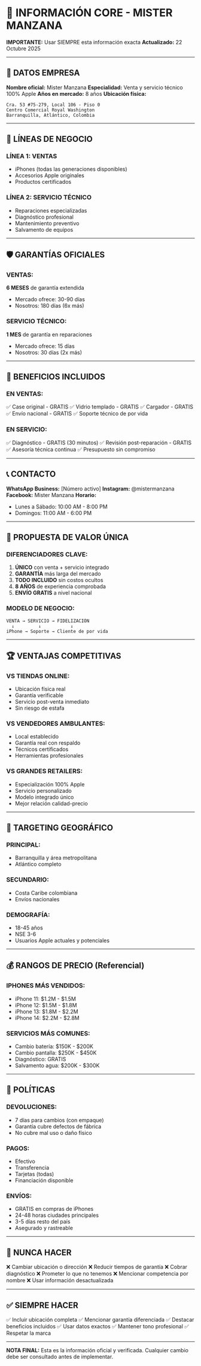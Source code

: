 # 📱 INFORMACIÓN CORE - MISTER MANZANA

**IMPORTANTE:** Usar SIEMPRE esta información exacta
**Actualizado:** 22 Octubre 2025

---

## 🏢 DATOS EMPRESA

**Nombre oficial:** Mister Manzana
**Especialidad:** Venta y servicio técnico 100% Apple
**Años en mercado:** 8 años
**Ubicación física:**
```
Cra. 53 #75-279, Local 106 - Piso 0
Centro Comercial Royal Washington
Barranquilla, Atlántico, Colombia
```

---

## 💼 LÍNEAS DE NEGOCIO

### LÍNEA 1: VENTAS
- iPhones (todas las generaciones disponibles)
- Accesorios Apple originales
- Productos certificados

### LÍNEA 2: SERVICIO TÉCNICO
- Reparaciones especializadas
- Diagnóstico profesional
- Mantenimiento preventivo
- Salvamento de equipos

---

## 🛡️ GARANTÍAS OFICIALES

### VENTAS:
**6 MESES** de garantía extendida
- Mercado ofrece: 30-90 días
- Nosotros: 180 días (6x más)

### SERVICIO TÉCNICO:
**1 MES** de garantía en reparaciones
- Mercado ofrece: 15 días
- Nosotros: 30 días (2x más)

---

## 🎁 BENEFICIOS INCLUIDOS

### EN VENTAS:
✅ Case original - GRATIS
✅ Vidrio templado - GRATIS
✅ Cargador - GRATIS
✅ Envío nacional - GRATIS
✅ Soporte técnico de por vida

### EN SERVICIO:
✅ Diagnóstico - GRATIS (30 minutos)
✅ Revisión post-reparación - GRATIS
✅ Asesoría técnica continua
✅ Presupuesto sin compromiso

---

## 📞 CONTACTO

**WhatsApp Business:** [Número activo]
**Instagram:** @mistermanzana
**Facebook:** Mister Manzana
**Horario:**
- Lunes a Sábado: 10:00 AM - 8:00 PM
- Domingos: 11:00 AM - 6:00 PM

---

## 🎯 PROPUESTA DE VALOR ÚNICA

### DIFERENCIADORES CLAVE:
1. **ÚNICO** con venta + servicio integrado
2. **GARANTÍA** más larga del mercado
3. **TODO INCLUIDO** sin costos ocultos
4. **8 AÑOS** de experiencia comprobada
5. **ENVÍO GRATIS** a nivel nacional

### MODELO DE NEGOCIO:
```
VENTA → SERVICIO → FIDELIZACIÓN
  ↓         ↓           ↓
iPhone → Soporte → Cliente de por vida
```

---

## 🏆 VENTAJAS COMPETITIVAS

### VS TIENDAS ONLINE:
- Ubicación física real
- Garantía verificable
- Servicio post-venta inmediato
- Sin riesgo de estafa

### VS VENDEDORES AMBULANTES:
- Local establecido
- Garantía real con respaldo
- Técnicos certificados
- Herramientas profesionales

### VS GRANDES RETAILERS:
- Especialización 100% Apple
- Servicio personalizado
- Modelo integrado único
- Mejor relación calidad-precio

---

## 📍 TARGETING GEOGRÁFICO

### PRINCIPAL:
- Barranquilla y área metropolitana
- Atlántico completo

### SECUNDARIO:
- Costa Caribe colombiana
- Envíos nacionales

### DEMOGRAFÍA:
- 18-45 años
- NSE 3-6
- Usuarios Apple actuales y potenciales

---

## 💰 RANGOS DE PRECIO (Referencial)

### IPHONES MÁS VENDIDOS:
- iPhone 11: $1.2M - $1.5M
- iPhone 12: $1.5M - $1.8M
- iPhone 13: $1.8M - $2.2M
- iPhone 14: $2.2M - $2.8M

### SERVICIOS MÁS COMUNES:
- Cambio batería: $150K - $200K
- Cambio pantalla: $250K - $450K
- Diagnóstico: GRATIS
- Salvamento agua: $200K - $300K

---

## 📜 POLÍTICAS

### DEVOLUCIONES:
- 7 días para cambios (con empaque)
- Garantía cubre defectos de fábrica
- No cubre mal uso o daño físico

### PAGOS:
- Efectivo
- Transferencia
- Tarjetas (todas)
- Financiación disponible

### ENVÍOS:
- GRATIS en compras de iPhones
- 24-48 horas ciudades principales
- 3-5 días resto del país
- Asegurado y rastreable

---

## 🚫 NUNCA HACER

❌ Cambiar ubicación o dirección
❌ Reducir tiempos de garantía
❌ Cobrar diagnóstico
❌ Prometer lo que no tenemos
❌ Mencionar competencia por nombre
❌ Usar información desactualizada

---

## ✅ SIEMPRE HACER

✅ Incluir ubicación completa
✅ Mencionar garantía diferenciada
✅ Destacar beneficios incluidos
✅ Usar datos exactos
✅ Mantener tono profesional
✅ Respetar la marca

---

**NOTA FINAL:**
Esta es la información oficial y verificada.
Cualquier cambio debe ser consultado antes de implementar.

